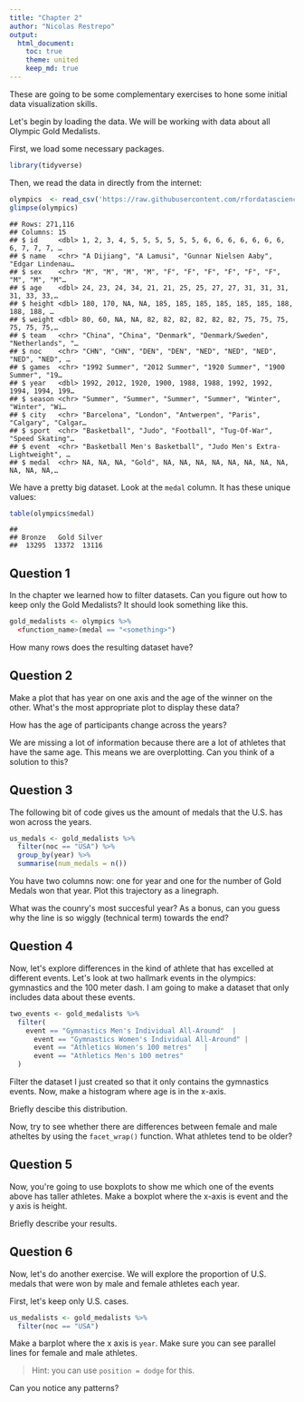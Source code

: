 ```yaml
---
title: "Chapter 2"
author: "Nicolas Restrepo"
output: 
  html_document: 
    toc: true
    theme: united
    keep_md: true
---
```




These are going to be some complementary exercises to hone some initial data visualization skills.

Let's begin by loading the data. We will be working with data about all Olympic Gold Medalists. 

First, we load some necessary packages. 


```r
library(tidyverse)
```

Then, we read the data in directly from the internet: 


```r
olympics  <- read_csv('https://raw.githubusercontent.com/rfordatascience/tidytuesday/master/data/2021/2021-07-27/olympics.csv')
glimpse(olympics)
```

```
## Rows: 271,116
## Columns: 15
## $ id     <dbl> 1, 2, 3, 4, 5, 5, 5, 5, 5, 5, 6, 6, 6, 6, 6, 6, 6, 6, 7, 7, 7, …
## $ name   <chr> "A Dijiang", "A Lamusi", "Gunnar Nielsen Aaby", "Edgar Lindenau…
## $ sex    <chr> "M", "M", "M", "M", "F", "F", "F", "F", "F", "F", "M", "M", "M"…
## $ age    <dbl> 24, 23, 24, 34, 21, 21, 25, 25, 27, 27, 31, 31, 31, 31, 33, 33,…
## $ height <dbl> 180, 170, NA, NA, 185, 185, 185, 185, 185, 185, 188, 188, 188, …
## $ weight <dbl> 80, 60, NA, NA, 82, 82, 82, 82, 82, 82, 75, 75, 75, 75, 75, 75,…
## $ team   <chr> "China", "China", "Denmark", "Denmark/Sweden", "Netherlands", "…
## $ noc    <chr> "CHN", "CHN", "DEN", "DEN", "NED", "NED", "NED", "NED", "NED", …
## $ games  <chr> "1992 Summer", "2012 Summer", "1920 Summer", "1900 Summer", "19…
## $ year   <dbl> 1992, 2012, 1920, 1900, 1988, 1988, 1992, 1992, 1994, 1994, 199…
## $ season <chr> "Summer", "Summer", "Summer", "Summer", "Winter", "Winter", "Wi…
## $ city   <chr> "Barcelona", "London", "Antwerpen", "Paris", "Calgary", "Calgar…
## $ sport  <chr> "Basketball", "Judo", "Football", "Tug-Of-War", "Speed Skating"…
## $ event  <chr> "Basketball Men's Basketball", "Judo Men's Extra-Lightweight", …
## $ medal  <chr> NA, NA, NA, "Gold", NA, NA, NA, NA, NA, NA, NA, NA, NA, NA, NA,…
```

We have a pretty big dataset. Look at the `medal` column. It has these unique values: 


```r
table(olympics$medal)
```

```
## 
## Bronze   Gold Silver 
##  13295  13372  13116
```

## Question 1 

In the chapter we learned how to filter datasets. Can you figure out how to keep only the Gold Medalists? It should look something like this. 


```r
gold_medalists <- olympics %>% 
  <function_name>(medal == "<something>")
```

How many rows does the resulting dataset have? 

## Question 2 

Make a plot that has year on one axis and the age of the winner on the other. What's the most appropriate plot to display these data? 

How has the age of participants change across the years? 

We are missing a lot of information because there are a lot of athletes that have the same age. This means we are overplotting. Can you think of a solution to this? 

## Question 3 

The following bit of code gives us the amount of medals that the U.S. has won across the years. 


```r
us_medals <- gold_medalists %>% 
  filter(noc == "USA") %>% 
  group_by(year) %>% 
  summarise(num_medals = n())
```

You have two columns now: one for year and one for the number of Gold Medals won that year. Plot this trajectory as a linegraph. 

What was the counry's most succesful year? As a bonus, can you guess why the line is so wiggly (technical term) towards the end? 

## Question 4 

Now, let's explore differences in the kind of athlete that has excelled at different events. Let's look at two hallmark events in the olympics: gymnastics and the 100 meter dash. I am going to make a dataset that only includes data about these events. 


```r
two_events <- gold_medalists %>%
  filter(
    event == "Gymnastics Men's Individual All-Around"  |
      event == "Gymnastics Women's Individual All-Around" |
      event == "Athletics Women's 100 metres"   |
      event == "Athletics Men's 100 metres"
  ) 
```

Filter the dataset I just created so that it only contains the gymnastics events. Now, make a histogram where age is in the x-axis. 

Briefly descibe this distribution. 

Now, try to see whether there are differences between female and male atheltes by using the `facet_wrap()` function. What athletes tend to be older? 

## Question 5

Now, you're going to use boxplots to show me which one of the events above has taller athletes. Make a boxplot where the x-axis is event and the y axis is height. 

Briefly describe your results. 

## Question 6 

Now, let's do another exercise. We will explore the proportion of U.S. medals that were won by male and female athletes each year. 

First, let's keep only U.S. cases. 


```r
us_medalists <- gold_medalists %>% 
  filter(noc == "USA")
```

Make a barplot where the x axis is `year`. Make sure you can see parallel lines for female and male athletes. 

> Hint: you can use `position = dodge` for this. 

Can you notice any patterns?

